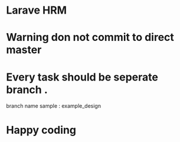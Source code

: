 # Larave HRM 
# Warning don not commit to direct master
# Every task should be seperate branch . 
<p>branch name sample : example_design<p>


# Happy coding